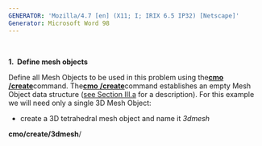 ```yaml
---
GENERATOR: 'Mozilla/4.7 [en] (X11; I; IRIX 6.5 IP32) [Netscape]'
Generator: Microsoft Word 98
---
```


 

 **1.  Define mesh objects**

Define all Mesh Objects to be used in this problem using the[**cmo** **/create**](cmo_create.md)command. The[**cmo** **/create**](cmo_create.md)command establishes an empty Mesh
Object data structure ([see Section III.a](meshobject.md) for a
description). For this example we will need only a single 3D Mesh
Object:

* create a 3D tetrahedral mesh object and name it *3dmesh*

**cmo/create/3dmesh**/

 


